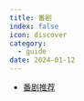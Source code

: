 ```yaml
---
title: 番剧
index: false
icon: discover
category:
  - guide
date: 2024-01-12
---
```


- [番剧推荐](番剧推荐.md)
